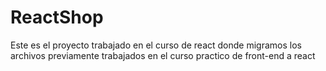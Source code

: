 # ReactShop
Este es el proyecto trabajado en el curso de react donde migramos los archivos previamente trabajados en el curso practico de front-end a react
